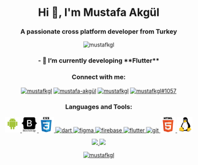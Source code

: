 <h1 align="center">Hi 👋, I'm Mustafa Akgül</h1>
<h3 align="center">A passionate cross platform developer from Turkey</h3>

<p align="center"> <img src="https://komarev.com/ghpvc/?username=mustafkgl&label=Profile%20views&color=0e75b6&style=flat" alt="mustafkgl" /> </p>
<h3 align="center">- 🌱 I’m currently developing **Flutter** </h3>
</p>
<h3 align="center">Connect with me:</h3>
<p align="center">
<a href="https://twitter.com/mustafkgl" target="blank"><img align="center" src="https://raw.githubusercontent.com/rahuldkjain/github-profile-readme-generator/master/src/images/icons/Social/twitter.svg" alt="mustafkgl" height="30" width="40" /></a>
<a href="https://linkedin.com/in/mustafkgl" target="blank"><img align="center" src="https://raw.githubusercontent.com/rahuldkjain/github-profile-readme-generator/master/src/images/icons/Social/linked-in-alt.svg" alt="mustafa-akgül" height="30" width="40" /></a>
<a href="https://instagram.com/mustafkgl" target="blank"><img align="center" src="https://raw.githubusercontent.com/rahuldkjain/github-profile-readme-generator/master/src/images/icons/Social/instagram.svg" alt="mustafkgl" height="30" width="40" /></a>
<a href="https://discord.gg/mustafkgl#1057" target="blank"><img align="center" src="https://raw.githubusercontent.com/rahuldkjain/github-profile-readme-generator/master/src/images/icons/Social/discord.svg" alt="mustafkgl#1057" height="30" width="40" /></a>
</p>

<h3 align="center">Languages and Tools:</h3>
<p align="center"> <a href="https://developer.android.com" target="_blank" rel="noreferrer"> <img src="https://raw.githubusercontent.com/devicons/devicon/master/icons/android/android-original-wordmark.svg" alt="android" width="40" height="40"/> </a> </a> <a href="https://getbootstrap.com" target="_blank" rel="noreferrer"> <img src="https://raw.githubusercontent.com/devicons/devicon/master/icons/bootstrap/bootstrap-plain-wordmark.svg" alt="bootstrap" width="40" height="40"/> <a href="https://www.w3schools.com/css/" target="_blank" rel="noreferrer"> <img src="https://raw.githubusercontent.com/devicons/devicon/master/icons/css3/css3-original-wordmark.svg" alt="css3" width="40" height="40"/> </a> <a href="https://dart.dev" target="_blank" rel="noreferrer"> <img src="https://www.vectorlogo.zone/logos/dartlang/dartlang-icon.svg" alt="dart" width="40" height="40"/> </a> <a href="https://www.figma.com/" target="_blank" rel="noreferrer"> <img src="https://www.vectorlogo.zone/logos/figma/figma-icon.svg" alt="figma" width="40" height="40"/> </a> <a href="https://firebase.google.com/" target="_blank" rel="noreferrer"> <img src="https://www.vectorlogo.zone/logos/firebase/firebase-icon.svg" alt="firebase" width="40" height="40"/> </a> <a href="https://flutter.dev" target="_blank" rel="noreferrer"> <img src="https://www.vectorlogo.zone/logos/flutterio/flutterio-icon.svg" alt="flutter" width="40" height="40"/> </a> </a> <a href="https://git-scm.com/" target="_blank" rel="noreferrer"> <img src="https://www.vectorlogo.zone/logos/git-scm/git-scm-icon.svg" alt="git" width="40" height="40"/> </a> <a href="https://www.w3.org/html/" target="_blank" rel="noreferrer"> <img src="https://raw.githubusercontent.com/devicons/devicon/master/icons/html5/html5-original-wordmark.svg" alt="html5" width="40" height="40"/> </a> <a href="https://www.linux.org/" target="_blank" rel="noreferrer"> <img src="https://raw.githubusercontent.com/devicons/devicon/master/icons/linux/linux-original.svg" alt="linux" width="40" height="40"/> </a> </p>



<div align="center">
<a href="https://github.com/Mustafkgl">
  <img height="180em" src="https://github-readme-stats-eight-theta.vercel.app/api/top-langs/?username=Mustafkgl&layout=compact&langs_count=8&theme=tokyonight"/>
  <img height="180em" src="https://github-readme-stats-eight-theta.vercel.app/api?username=Mustafkgl&show_icons=true&theme=tokyonight&include_all_commits=true&count_private=true"/>
  <p><img align="center" src="https://github-readme-streak-stats.herokuapp.com/?user=mustafkgl&theme=tokyonight" alt="mustafkgl" /></p>
</a>
</div>
